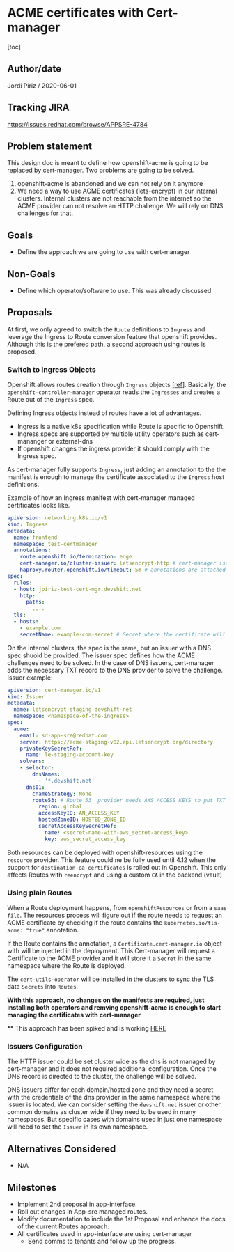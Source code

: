 # ACME certificates with Cert-manager

[toc]

## Author/date

Jordi Piriz / 2020-06-01

## Tracking JIRA

https://issues.redhat.com/browse/APPSRE-4784

## Problem statement

This design doc is meant to define how openshift-acme is going to be replaced by cert-manager.
Two problems are going to be solved.

1. openshift-acme is abandoned and we can not rely on it anymore
2. We need a way to use ACME certificates (lets-encrypt) in our internal clusters. Internal clusters
   are  not reachable from the internet so the ACME provider can not resolve an HTTP challenge. We will
   rely on DNS challenges for that.

## Goals

- Define the approach we are going to use with cert-manager

## Non-Goals

- Define which operator/software to use. This was already discussed

## Proposals

At first, we only agreed to switch the `Route` definitions to `Ingress` and leverage the Ingress to Route
conversion feature that openshift provides. Although this is the prefered path, a second approach using routes is
proposed.

### Switch to Ingress Objects

Openshift allows routes creation through `Ingress` objects [[ref]](https://docs.openshift.com/container-platform/4.10/networking/routes/route-configuration.html#nw-ingress-creating-a-route-via-an-ingress_route-configuration). Basically, the `openshift-controller-manager`
operator reads the `Ingresses` and creates a Route out of the `Ingress` spec.

Defining Ingress objects instead of routes have a lot of advantages.

- Ingress is a native k8s specification while Route is specific to Openshift.
- Ingress specs are supported by multiple utility operators such as cert-mananger or external-dns
- If openshift changes the ingress provider it should comply with the Ingress spec.

As cert-manager fully supports `Ingress`, just adding an annotation to the the manifest is enough to manage the
certificate associated to the `Ingress` host definitions.

Example of how an Ingress manifest with cert-manager managed certificates looks like.

```yaml
apiVersion: networking.k8s.io/v1
kind: Ingress
metadata:
  name: frontend
  namespace: test-certmanager
  annotations:
    route.openshift.io/termination: edge
    cert-manager.io/cluster-issuer: letsencrypt-http # cert-manager issuer
    haproxy.router.openshift.io/timeout: 5m # annotations are attached to the route
spec:
  rules:
  - host: jpiriz-test-cert-mgr.devshift.net
    http:
      paths:
        ....
  tls:
  - hosts:
    - example.com
    secretName: example-com-secret # Secret where the certificate will be stored
```

On the internal clusters, the spec is the same, but an issuer with a DNS spec shuold be provided. The issuer spec
defines how the ACME challenges need to be solved. In the case of DNS issuers, cert-manager adds the necessary TXT record
to the DNS provider to solve the challenge. Issuer example:

```yaml
apiVersion: cert-manager.io/v1
kind: Issuer
metadata:
  name: letsencrypt-staging-devshift-net
  namespace: <namespace-of-the-ingress>
spec:
  acme:
    email: sd-app-sre@redhat.com
    server: https://acme-staging-v02.api.letsencrypt.org/directory
    privateKeySecretRef:
      name: le-staging-account-key
    solvers:
    - selector:
        dnsNames:
          - '*.devshift.net'
      dns01:
        cnameStrategy: None
        route53: # Route 53  provider needs AWS ACCESS KEYS to put TXT records on the hostedZone to solve the challenges.
          region: global
          accessKeyID: AN_ACCESS_KEY
          hostedZoneID: HOSTED_ZONE_ID
          secretAccessKeySecretRef:
            name: <secret-name-with-aws_secret-access_key>
            key: aws_secret_access_key
```

Both resources can be deployed with openshift-resources using the `resource` provider.
This feature could ne be fully used until 4.12 when the support for `destination-ca-certificates` is rolled out in Openshift.
This only affects Routes with `reencrypt` and using a custom `CA` in the backend (vault)

### Using plain Routes

When a Route deployment happens, from `openshiftResources` or from a `saas file`. The resources process will figure out if the route
needs to request an ACME certificate by checking if the route contains the `kubernetes.io/tls-acme: "true"` annotation.

If the Route contains the annotation, a `Certificate.cert-manager.io` object with will be injected in the deployment. This Cert-manager will
request a Certificate to the ACME provider and it will store it a `Secret` in the same namespace where the Route is deployed.

The `cert-utils-operator` will be installed in the clusters to sync the TLS data `Secrets` into `Routes`.

**With this approach, no changes on the manifests are required, just installing both operators and remving openshift-acme is enough to start**
**managing the certificates with cert-manager**

** This approach has been spiked and is working [HERE](https://github.com/app-sre/qontract-reconcile/pull/2486)

### Issuers Configuration

The HTTP issuer could be set cluster wide as the dns is not managed by cert-manager and it does not required additional configuration.
Once the DNS record is directed to the cluster, the challenge will be solved.

DNS issuers differ for each domain/hosted zone and they need a secret with the credentials of the dns provider in the same namespace where
the issuer is located. We can consider setting the `devshift.net` issuer or other common domains as cluster wide if they need to be used in
many namespaces. But specific cases with domains used in just one namespace will need to set the `Issuer` in its own namespace.

## Alternatives Considered

- N/A

## Milestones

- Implement 2nd proposal in app-interface.
- Roll out changes in App-sre managed routes.
- Modify documentation to include the 1st Proposal and enhance the docs of the current Routes approach.
- All certificates used in app-interface are using cert-manager
  - Send comms to tenants and follow up the progress.
